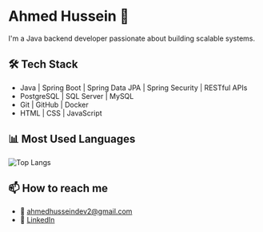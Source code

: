 # Ahmed Hussein 👋

I'm a Java backend developer passionate about building scalable systems.  

## 🛠 Tech Stack
- Java | Spring Boot | Spring Data JPA | Spring Security | RESTful APIs  
- PostgreSQL | SQL Server | MySQL  
- Git | GitHub | Docker  
- HTML | CSS | JavaScript  

## 📊 Most Used Languages
![Top Langs](https://github-readme-stats.vercel.app/api/top-langs/?username=ahmedhussein&layout=compact&theme=tokyonight)  

## 📫 How to reach me
- 📧 ahmedhusseindev2@gmail.com  
- 💼 [LinkedIn](https://www.linkedin.com/in/ahmed-hussein-3192591ba/)
